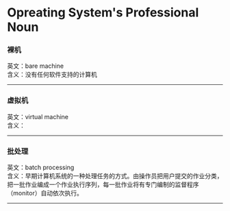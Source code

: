# Opreating System's Professional Noun
### 裸机  
英文：bare machine  
含义：没有任何软件支持的计算机  

---
### 虚拟机  
英文：virtual machine  
含义：  

---
### 批处理  
英文：batch processing  
含义：早期计算机系统的一种处理任务的方式。由操作员把用户提交的作业分类，把一批作业编成一个作业执行序列，每一批作业将有专门编制的监督程序（monitor）自动依次执行。  

---
